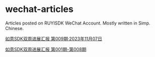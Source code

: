 # wechat-articles
Articles posted on RUYISDK WeChat Account. Mostly written in Simp. Chinese.

[如意SDK双周进展汇报  第009期·2023年11月07日](https://github.com/ruyisdk/wechat-articles/blob/main/20231107-ruyisdk-biweekly-09.md)

[如意SDK双周进展汇报  第001期-第008期](https://docs.google.com/document/d/1bTv8EkXnptDM9w1dgOdZ85pgEnzdcKELR2cutk6qdgw)
